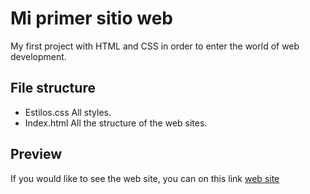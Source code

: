 # Mi primer sitio web
My first project with HTML and CSS in order to enter the world of web development.

## File structure
- Estilos.css All styles.
- Index.html All the structure of the web sites.

## Preview
If you would like to see the web site, you can on this link [web site](https://rogeliosamuel621.github.io/Mi-sitio-web/HTML%20y%20CSS/?fbclid=IwAR38NE44j_r8mPtj156oNSTuTdfbmSOhFEAYd_LHE1AKuz3khReIQnPWEw0)
